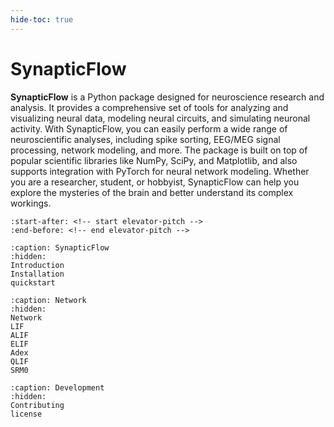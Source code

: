 ```yaml
---
hide-toc: true
---
```


# SynapticFlow

**SynapticFlow** is a Python package designed for neuroscience research and analysis. It provides a comprehensive set of tools for analyzing and visualizing neural data, modeling neural circuits, and simulating neuronal activity. With SynapticFlow, you can easily perform a wide range of neuroscientific analyses, including spike sorting, EEG/MEG signal processing, network modeling, and more. The package is built on top of popular scientific libraries like NumPy, SciPy, and Matplotlib, and also supports integration with PyTorch for neural network modeling. Whether you are a researcher, student, or hobbyist, SynapticFlow can help you explore the mysteries of the brain and better understand its complex workings.


```{include} ../README.md
:start-after: <!-- start elevator-pitch -->
:end-before: <!-- end elevator-pitch -->
```

```{toctree}
:caption: SynapticFlow
:hidden: 
Introduction
Installation
quickstart
```

```{toctree}
:caption: Network
:hidden: 
Network
LIF
ALIF
ELIF
Adex
QLIF
SRM0
```

```{toctree}
:caption: Development
:hidden:
Contributing
license
```

